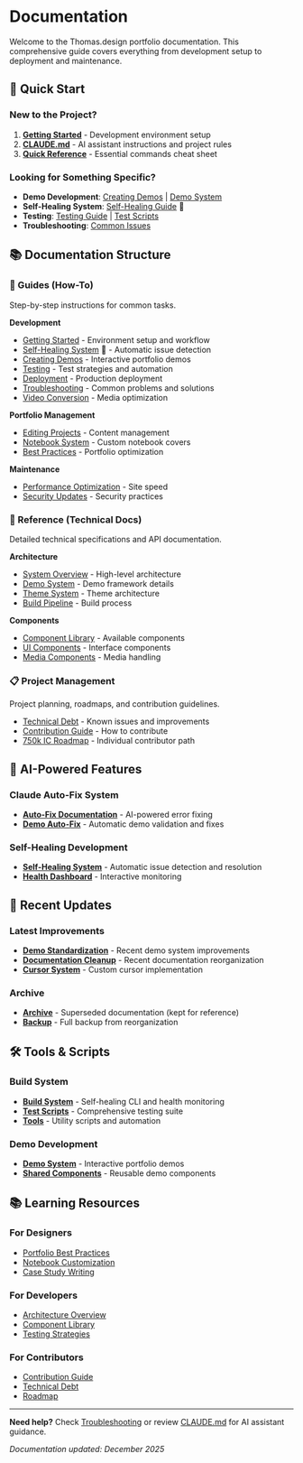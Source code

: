 # Documentation

Welcome to the Thomas.design portfolio documentation. This comprehensive guide covers everything from development setup to deployment and maintenance.

## 🚀 Quick Start

### New to the Project?
1. **[Getting Started](./guides/development/getting-started.md)** - Development environment setup
2. **[CLAUDE.md](../CLAUDE.md)** - AI assistant instructions and project rules
3. **[Quick Reference](./QUICK-REFERENCE.md)** - Essential commands cheat sheet

### Looking for Something Specific?
- **Demo Development**: [Creating Demos](./guides/development/creating-demos.md) | [Demo System](./reference/architecture/demo-system.md)
- **Self-Healing System**: [Self-Healing Guide](./guides/development/self-healing-system.md) 🏥
- **Testing**: [Testing Guide](./guides/development/testing.md) | [Test Scripts](../test-scripts/)
- **Troubleshooting**: [Common Issues](./guides/development/troubleshooting.md)

## 📚 Documentation Structure

### 🔧 Guides (How-To)
Step-by-step instructions for common tasks.

**Development**
- [Getting Started](./guides/development/getting-started.md) - Environment setup and workflow
- [Self-Healing System](./guides/development/self-healing-system.md) 🏥 - Automatic issue detection
- [Creating Demos](./guides/development/creating-demos.md) - Interactive portfolio demos
- [Testing](./guides/development/testing.md) - Test strategies and automation
- [Deployment](./guides/development/deployment.md) - Production deployment
- [Troubleshooting](./guides/development/troubleshooting.md) - Common problems and solutions
- [Video Conversion](./guides/development/video-conversion-guide.md) - Media optimization

**Portfolio Management**
- [Editing Projects](./guides/portfolio/editing-projects.md) - Content management
- [Notebook System](./guides/portfolio/NOTEBOOK-SYSTEM.md) - Custom notebook covers
- [Best Practices](./guides/portfolio/best-practices.md) - Portfolio optimization

**Maintenance**
- [Performance Optimization](./guides/maintenance/performance-optimization.md) - Site speed
- [Security Updates](./guides/maintenance/security-updates.md) - Security practices

### 📖 Reference (Technical Docs)
Detailed technical specifications and API documentation.

**Architecture**
- [System Overview](./reference/architecture/overview.md) - High-level architecture
- [Demo System](./reference/architecture/demo-system.md) - Demo framework details
- [Theme System](./reference/architecture/theme-system.md) - Theme architecture
- [Build Pipeline](./reference/architecture/build-pipeline.md) - Build process

**Components**
- [Component Library](./reference/components/README.md) - Available components
- [UI Components](./reference/components/ui-components.md) - Interface components
- [Media Components](./reference/components/media-components.md) - Media handling

### 📋 Project Management
Project planning, roadmaps, and contribution guidelines.

- [Technical Debt](./project/technical-debt.md) - Known issues and improvements
- [Contribution Guide](./project/contribution-guide.md) - How to contribute
- [750k IC Roadmap](./project/750k-ic-roadmap.md) - Individual contributor path

## 🤖 AI-Powered Features

### Claude Auto-Fix System
- **[Auto-Fix Documentation](./guides/development/CLAUDE-AUTOFIX-SYSTEM.md)** - AI-powered error fixing
- **[Demo Auto-Fix](../demos/build-scripts/README-AUTOFIX.md)** - Automatic demo validation and fixes

### Self-Healing Development
- **[Self-Healing System](./guides/development/self-healing-system.md)** - Automatic issue detection and resolution
- **[Health Dashboard](../build-system/README.md)** - Interactive monitoring

## 📄 Recent Updates

### Latest Improvements
- **[Demo Standardization](./DEMO-STANDARDIZATION-SUMMARY.md)** - Recent demo system improvements
- **[Documentation Cleanup](./CLEANUP-SUMMARY.md)** - Recent documentation reorganization
- **[Cursor System](./PROTOTYPE-CURSORS.md)** - Custom cursor implementation

### Archive
- **[Archive](./archive/)** - Superseded documentation (kept for reference)
- **[Backup](../docs-backup-2025-06-26/)** - Full backup from reorganization

## 🛠️ Tools & Scripts

### Build System
- **[Build System](../build-system/README.md)** - Self-healing CLI and health monitoring
- **[Test Scripts](../test-scripts/)** - Comprehensive testing suite
- **[Tools](../tools/)** - Utility scripts and automation

### Demo Development
- **[Demo System](../demos/README.md)** - Interactive portfolio demos
- **[Shared Components](../demos/shared/README.md)** - Reusable demo components

## 📚 Learning Resources

### For Designers
- [Portfolio Best Practices](./guides/portfolio/best-practices.md)
- [Notebook Customization](./guides/portfolio/NOTEBOOK-SYSTEM.md)
- [Case Study Writing](./guides/portfolio/case-studies.md)

### For Developers
- [Architecture Overview](./reference/architecture/overview.md)
- [Component Library](./reference/components/README.md)
- [Testing Strategies](./guides/development/testing.md)

### For Contributors
- [Contribution Guide](./project/contribution-guide.md)
- [Technical Debt](./project/technical-debt.md)
- [Roadmap](./project/750k-ic-roadmap.md)

---

**Need help?** Check [Troubleshooting](./guides/development/troubleshooting.md) or review [CLAUDE.md](../CLAUDE.md) for AI assistant guidance.

*Documentation updated: December 2025*